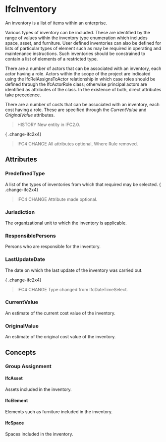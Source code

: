 # IfcInventory

An inventory is a list of items within an enterprise.
<!-- end of short definition -->

Various types of inventory can be included. These are identified by the range of values within the inventory type enumeration which includes space, asset, and furniture. User defined inventories can also be defined for lists of particular types of element such as may be required in operating and maintenance instructions. Such inventories should be constrained to contain a list of elements of a restricted type.

There are a number of actors that can be associated with an inventory, each actor having a role. Actors within the scope of the project are indicated using the IfcRelAssignsToActor relationship in which case roles should be defined through the IfcActorRole class; otherwise principal actors are identified as attributes of the class. In the existence of both, direct attributes take precedence.

There are a number of costs that can be associated with an inventory, each cost having a role. These are specified through the _CurrentValue_ and _OriginalValue_ attributes.

> HISTORY New entity in IFC2.0.

{ .change-ifc2x4}
> IFC4 CHANGE All attributes optional, Where Rule removed.

## Attributes

### PredefinedType
A list of the types of inventories from which that required may be selected.
{ .change-ifc2x4}
> IFC4 CHANGE Attribute made optional.

### Jurisdiction
The organizational unit to which the inventory is applicable.

### ResponsiblePersons
Persons who are responsible for the inventory.

### LastUpdateDate
The date on which the last update of the inventory was carried out.

{ .change-ifc2x4}
> IFC4 CHANGE Type changed from IfcDateTimeSelect.

### CurrentValue
An estimate of the current cost value of the inventory.

### OriginalValue
An estimate of the original cost value of the inventory.

## Concepts

### Group Assignment



#### IfcAsset

Assets included in the inventory.

#### IfcElement

Elements such as furniture included in the inventory.

#### IfcSpace

Spaces included in the inventory.

